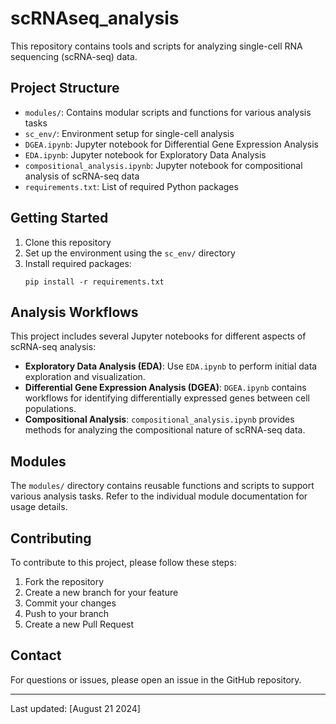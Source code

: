 # scRNAseq_analysis

This repository contains tools and scripts for analyzing single-cell RNA sequencing (scRNA-seq) data.

## Project Structure

- `modules/`: Contains modular scripts and functions for various analysis tasks
- `sc_env/`: Environment setup for single-cell analysis
- `DGEA.ipynb`: Jupyter notebook for Differential Gene Expression Analysis
- `EDA.ipynb`: Jupyter notebook for Exploratory Data Analysis
- `compositional_analysis.ipynb`: Jupyter notebook for compositional analysis of scRNA-seq data
- `requirements.txt`: List of required Python packages

## Getting Started

1. Clone this repository
2. Set up the environment using the `sc_env/` directory
3. Install required packages:
   ```
   pip install -r requirements.txt
   ```

## Analysis Workflows

This project includes several Jupyter notebooks for different aspects of scRNA-seq analysis:

- **Exploratory Data Analysis (EDA)**: Use `EDA.ipynb` to perform initial data exploration and visualization.
- **Differential Gene Expression Analysis (DGEA)**: `DGEA.ipynb` contains workflows for identifying differentially expressed genes between cell populations.
- **Compositional Analysis**: `compositional_analysis.ipynb` provides methods for analyzing the compositional nature of scRNA-seq data.

## Modules

The `modules/` directory contains reusable functions and scripts to support various analysis tasks. Refer to the individual module documentation for usage details.

## Contributing

To contribute to this project, please follow these steps:
1. Fork the repository
2. Create a new branch for your feature
3. Commit your changes
4. Push to your branch
5. Create a new Pull Request

## Contact

For questions or issues, please open an issue in the GitHub repository.

---

Last updated: [August 21 2024]
